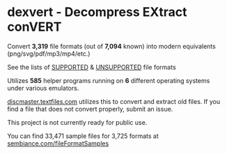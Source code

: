 # dexvert - **D**ecompress **EX**tract con**VERT**
Convert **3,319** file formats (out of **7,094** known) into modern equivalents (png/svg/pdf/mp3/mp4/etc.)

See the lists of [SUPPORTED](SUPPORTED.md) & [UNSUPPORTED](UNSUPPORTED.md) file formats

Utilizes **585** helper programs running on **6** different operating systems under various emulators.

[discmaster.textfiles.com](http://discmaster.textfiles.com/) utilizes this to convert and extract old files. If you find a file that does not convert properly, submit an issue.

This project is not currently ready for public use.

You can find 33,471 sample files for 3,725 formats at [sembiance.com/fileFormatSamples](https://sembiance.com/fileFormatSamples/)
